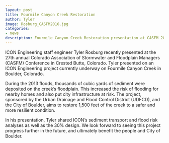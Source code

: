 ```yaml
---
layout: post
title: Fourmile Canyon Creek Restoration
author: Tyler
image: Rosburg_CASFM2016.jpg
categories:
- news
description: Fourmile Canyon Creek Restoration presentation at CASFM 2016
---
```


ICON Engineering staff engineer Tyler Rosburg recently
presented at the 27th annual Colorado Association of Stormwater and Floodplain
Managers (CASFM) Conference in Crested Butte, Colorado. Tyler presented on an
ICON Engineering project currently underway on Fourmile Canyon Creek in Boulder,
Colorado.

During the 2013 floods, thousands of cubic yards of sediment were deposited on
the creek’s floodplain. This increased the risk of flooding for nearby homes and
also put city infrastructure at risk. The project, sponsored by the Urban
Drainage and Flood Control District (UDFCD), and the City of Boulder, aims to
restore 1,500 feet of the creek to a safer and more resilient condition.

In his presentation, Tyler shared ICON’s sediment transport and flood risk
analyses as well as the 30% design. We look forward to seeing this project
progress further in the future, and ultimately benefit the people and City of
Boulder.
